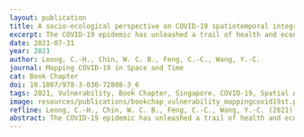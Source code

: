 ```yaml
---
layout: publication
title: A socio-ecological perspective on COVID-19 spatiotemporal integrated vulnerability in Singapore
excerpt: The COVID-19 epidemic has unleashed a trail of health and economic destruction since the first infected patient was reported in Wuhan, China in late 2019. While this disease is seemingly not as deadly compared to SARS, Ebola, or MERS, it is an exceptionally virulent plague. Evidence has suggested that certain segments of the population and environmental attributes are more vulnerable. Specifically, the elderly people and those with pre-existing medical conditions reported the highest morbidity from COVID-19 infection.
date: 2021-07-31
year: 2021
author: Leong, C.-H., Chin, W. C. B., Feng, C.-C., Wang, Y.-C.
journal: Mapping COVID-19 in Space and Time
cat: Book Chapter
doi: 10.1007/978-3-030-72808-3_6
tags: 2021, Vulnerability, Book Chapter, Singapore, COVID-19, Spatial Analysis
image: resources/publications/bookchap_vulnerability_mappingcovid19st.png
refline: Leong, C.-H., Chin, W. C. B., Feng, C.-C., Wang, Y.-C. (2021) A socio-ecological perspective on COVID-19 spatiotemporal integrated vulnerability in Singapore. In S.-L. Shaw, D. Sui (eds.), Mapping COVID-19 in Space and Time, Book Series: Human Dynamics in Smart Cities. Springer, Switzerland. ISBN： 978-3-030-72807-6. DOI：10.1007/978-3-030-72808-3_6 
abstract: The COVID-19 epidemic has unleashed a trail of health and economic destruction since the first infected patient was reported in Wuhan, China in late 2019. While this disease is seemingly not as deadly compared to SARS, Ebola, or MERS, it is an exceptionally virulent plague. Evidence has suggested that certain segments of the population and environmental attributes are more vulnerable. Specifically, the elderly people and those with pre-existing medical conditions reported the highest morbidity from COVID-19 infection. Places that are densely populated, with voluminous human traffic, and fleeting social interactions are ostensibly most conducive for viral transmission. Geospatial networks with high centrality and transitivity such as public transportations, leisure and recreational spaces, and workplaces, are locations most susceptible to COVID-19. In response to this epidemic, Singapore entered into a lockdown to curb the spread. All but essential workers such as those in healthcare, public services, and critical supply chains, were required to work from home and minimize interpersonal contact. This study aims to understand local vulnerability by introducing changes of risks and human mobilities across space and time. The study develops a socio-ecological framework of epidemiology using a set of social, built, and spatial features known to influence disease transmission. Subzones with higher integrated vulnerabilities could receive greater epidemiological attention and support in future pandemics.
---
```

